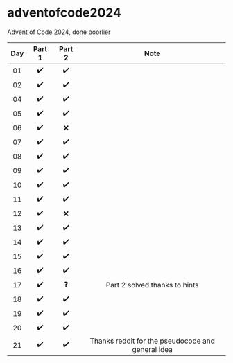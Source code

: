 # adventofcode2024
Advent of Code 2024, done poorlier

| Day | Part 1 | Part 2 |               Note             |
|:---:|:------:|:------:|:------------------------------:|
|  01 |   ✔️  |    ✔️  |                                |
|  02 |   ✔️  |    ✔️  |                                |
|  04 |   ✔️  |    ✔️  |                                |
|  05 |   ✔️  |    ✔️  |                                |
|  06 |   ✔️  |    ❌  |                                |
|  07 |   ✔️  |    ✔️  |                                |
|  08 |   ✔️  |    ✔️  |                                |
|  09 |   ✔️  |    ✔️  |                                |
|  10 |   ✔️  |    ✔️  |                                |
|  11 |   ✔️  |    ✔️  |                                |
|  12 |   ✔️  |    ❌  |                                |
|  13 |   ✔️  |    ✔️  |                                |
|  14 |   ✔️  |    ✔️  |                                |
|  15 |   ✔️  |    ✔️  |                                |
|  16 |   ✔️  |    ✔️  |                                |
|  17 |   ✔️  |    ❓  |  Part 2 solved thanks to hints |
|  18 |   ✔️  |    ✔️  |                                |
|  19 |   ✔️  |    ✔️  |                                |
|  20 |   ✔️  |    ✔️  |                                |
|  21 |   ✔️  |    ✔️  |  Thanks reddit for the pseudocode and general idea|